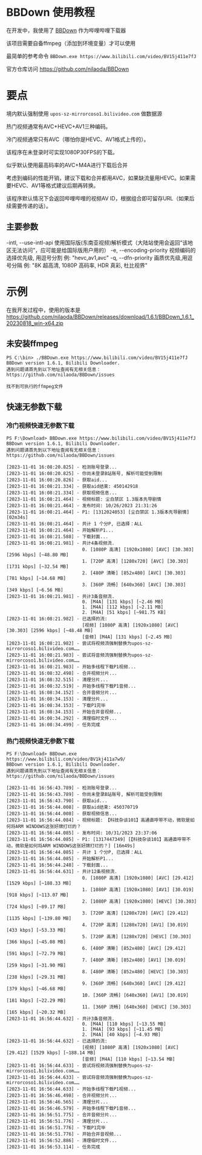 # BBDown 使用教程

在开发中，我使用了 [BBDown](https://github.com/nilaoda/BBDown) 作为哔哩哔哩下载器 

该项目需要自备ffmpeg（添加到环境变量）才可以使用

最简单的参考命令 ``BBDown.exe https://www.bilibili.com/video/BV15j411e7fJ``

官方仓库访问 https://github.com/nilaoda/BBDown

# 要点

境内默认强制使用 ``upos-sz-mirrorcoso1.bilivideo.com`` 做数据源

热门视频通常有AVC+HEVC+AV1三种编码。

冷门视频通常只有AVC（哪怕你是HEVC、AV1格式上传的）。

该程序在未登录时可实现1080P30FPS的下载。

似乎默认使用最高码率的AVC+M4A进行下载后合并

考虑到编码的性能开销，建议下载和合并都用AVC，如果缺流量用HEVC。如果需要HEVC、AV1等格式建议后期再转换。

该程序默认情况下会返回哔哩哔哩的视频AV ID，根据组合即可留存URL（如果后续需要传递的话）。

## 主要参数

-intl, --use-intl-api   使用国际版(东南亚视频)解析模式（大陆站使用会返回“该地区无法访问”，应可能是给国际版用户用的）
-e, --encoding-priority <encoding-priority>    视频编码的选择优先级, 用逗号分割 例: "hevc,av1,avc"
-q, --dfn-priority <dfn-priority>              画质优先级,用逗号分隔 例: "8K 超高清, 1080P 高码率, HDR 真彩, 杜比视界"


# 示例

在我开发过程中，使用的版本是 https://github.com/nilaoda/BBDown/releases/download/1.6.1/BBDown_1.6.1_20230818_win-x64.zip

## 未安装ffmpeg

```
PS C:\bin> ./BBDown.exe https://www.bilibili.com/video/BV15j411e7fJ
BBDown version 1.6.1, Bilibili Downloader.
遇到问题请首先到以下地址查阅有无相关信息：
https://github.com/nilaoda/BBDown/issues

找不到可执行的ffmpeg文件
```

## 快速无参数下载

### 冷门视频快速无参数下载


```
PS F:\Download> BBDown.exe https://www.bilibili.com/video/BV15j411e7fJ
BBDown version 1.6.1, Bilibili Downloader.
遇到问题请首先到以下地址查阅有无相关信息：
https://github.com/nilaoda/BBDown/issues

[2023-11-01 16:08:20.825] - 检测账号登录...
[2023-11-01 16:08:20.825] - 你尚未登录B站账号, 解析可能受到限制
[2023-11-01 16:08:20.826] - 获取aid...
[2023-11-01 16:08:21.334] - 获取aid结束: 450142918
[2023-11-01 16:08:21.334] - 获取视频信息...
[2023-11-01 16:08:21.464] - 视频标题: 尘白禁区 1.3版本先导剧情
[2023-11-01 16:08:21.464] - 发布时间: 10/26/2023 21:31:26
[2023-11-01 16:08:21.464] - P1: [1312024053] [尘白禁区 1.3版本先导剧情] [02m34s]
[2023-11-01 16:08:21.464] - 共计 1 个分P, 已选择：ALL
[2023-11-01 16:08:21.464] - 开始解析P1...
[2023-11-01 16:08:21.588] - 下载封面...
[2023-11-01 16:08:21.981] - 共计4条视频流.
                            0. [1080P 高清] [1920x1080] [AVC] [30.303] [2596 kbps] [~48.80 MB]
                            1. [720P 高清] [1280x720] [AVC] [30.303] [1731 kbps] [~32.54 MB]
                            2. [480P 清晰] [852x480] [AVC] [30.303] [781 kbps] [~14.68 MB]
                            3. [360P 流畅] [640x360] [AVC] [30.303] [349 kbps] [~6.56 MB]
[2023-11-01 16:08:21.981] - 共计3条音频流.
                            0. [M4A] [131 kbps] [~2.46 MB]
                            1. [M4A] [112 kbps] [~2.11 MB]
                            2. [M4A] [51 kbps] [~981.75 KB]
[2023-11-01 16:08:21.982] - 已选择的流:
                            [视频] [1080P 高清] [1920x1080] [AVC] [30.303] [2596 kbps] [~48.48 MB]
                            [音频] [M4A] [131 kbps] [~2.45 MB]
[2023-11-01 16:08:21.982] - 尝试将视频流强制替换为upos-sz-mirrorcoso1.bilivideo.com……
[2023-11-01 16:08:21.983] - 尝试将音频流强制替换为upos-sz-mirrorcoso1.bilivideo.com……
[2023-11-01 16:08:21.983] - 开始多线程下载P1视频...
[2023-11-01 16:08:32.498] - 合并视频分片...
[2023-11-01 16:08:32.515] - 清理分片...
[2023-11-01 16:08:32.519] - 开始多线程下载P1音频...
[2023-11-01 16:08:34.152] - 合并音频分片...
[2023-11-01 16:08:34.153] - 清理分片...
[2023-11-01 16:08:34.153] - 下载P1完毕
[2023-11-01 16:08:34.153] - 开始合并音视频...
[2023-11-01 16:08:34.292] - 清理临时文件...
[2023-11-01 16:08:34.499] - 任务完成
```

### 热门视频快速无参数下载



```
PS F:\Download> BBDown.exe https://www.bilibili.com/video/BV1kj411a7w9/
BBDown version 1.6.1, Bilibili Downloader.
遇到问题请首先到以下地址查阅有无相关信息：
https://github.com/nilaoda/BBDown/issues

[2023-11-01 16:56:43.789] - 检测账号登录...
[2023-11-01 16:56:43.789] - 你尚未登录B站账号, 解析可能受到限制
[2023-11-01 16:56:43.790] - 获取aid...
[2023-11-01 16:56:44.008] - 获取aid结束: 450370719
[2023-11-01 16:56:44.008] - 获取视频信息...
[2023-11-01 16:56:44.084] - 视频标题: 【科技杂谈101】高通直呼带不动，微软是如何将ARM WINDOWS这张好牌打烂的？
[2023-11-01 16:56:44.085] - 发布时间: 10/31/2023 23:37:06
[2023-11-01 16:56:44.085] - P1: [1317447349] [【科技杂谈101】高通直呼带不动，微软是如何将ARM WINDOWS这张好牌打烂的？] [16m49s]
[2023-11-01 16:56:44.085] - 共计 1 个分P, 已选择：ALL
[2023-11-01 16:56:44.085] - 开始解析P1...
[2023-11-01 16:56:44.248] - 下载封面...
[2023-11-01 16:56:44.631] - 共计12条视频流.
                            0. [1080P 高清] [1920x1080] [AVC] [29.412] [1529 kbps] [~188.33 MB]
                            1. [1080P 高清] [1920x1080] [AV1] [30.019] [918 kbps] [~113.07 MB]
                            2. [1080P 高清] [1920x1080] [HEVC] [30.303] [724 kbps] [~89.17 MB]
                            3. [720P 高清] [1280x720] [AVC] [29.412] [1135 kbps] [~139.80 MB]
                            4. [720P 高清] [1280x720] [AV1] [30.019] [433 kbps] [~53.33 MB]
                            5. [720P 高清] [1280x720] [HEVC] [30.303] [366 kbps] [~45.08 MB]
                            6. [480P 清晰] [852x480] [AVC] [29.412] [591 kbps] [~72.79 MB]
                            7. [480P 清晰] [852x480] [AV1] [30.019] [259 kbps] [~31.90 MB]
                            8. [480P 清晰] [852x480] [HEVC] [30.303] [238 kbps] [~29.31 MB]
                            9. [360P 流畅] [640x360] [AVC] [29.412] [379 kbps] [~46.68 MB]
                            10. [360P 流畅] [640x360] [AV1] [30.019] [181 kbps] [~22.29 MB]
                            11. [360P 流畅] [640x360] [HEVC] [30.303] [165 kbps] [~20.32 MB]
[2023-11-01 16:56:44.632] - 共计3条音频流.
                            0. [M4A] [110 kbps] [~13.55 MB]
                            1. [M4A] [93 kbps] [~11.45 MB]
                            2. [M4A] [40 kbps] [~4.93 MB]
[2023-11-01 16:56:44.632] - 已选择的流:
                            [视频] [1080P 高清] [1920x1080] [AVC] [29.412] [1529 kbps] [~188.14 MB]
                            [音频] [M4A] [110 kbps] [~13.54 MB]
[2023-11-01 16:56:44.633] - 尝试将视频流强制替换为upos-sz-mirrorcoso1.bilivideo.com……
[2023-11-01 16:56:44.633] - 尝试将音频流强制替换为upos-sz-mirrorcoso1.bilivideo.com……
[2023-11-01 16:56:44.633] - 开始多线程下载P1视频...
[2023-11-01 16:56:46.498] - 合并视频分片...
[2023-11-01 16:56:46.565] - 清理分片...
[2023-11-01 16:56:46.579] - 开始多线程下载P1音频...
[2023-11-01 16:56:51.775] - 合并音频分片...
[2023-11-01 16:56:51.776] - 清理分片...
[2023-11-01 16:56:51.776] - 下载P1完毕
[2023-11-01 16:56:51.776] - 开始合并音视频...
[2023-11-01 16:56:52.886] - 清理临时文件...
[2023-11-01 16:56:53.114] - 任务完成
```

